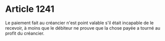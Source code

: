 # Article 1241

Le paiement fait au créancier n'est point valable s'il était incapable de le recevoir, à moins que le débiteur ne prouve que la chose payée a tourné au profit du créancier.